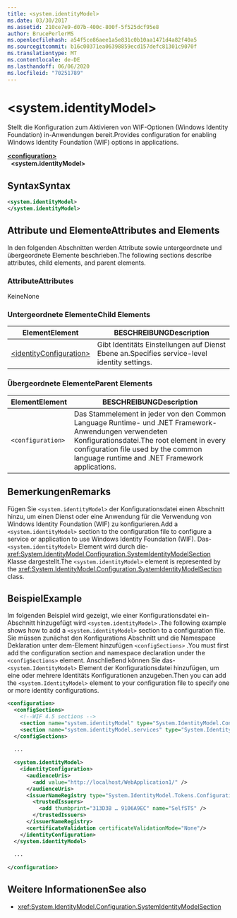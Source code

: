 ```yaml
---
title: <system.identityModel>
ms.date: 03/30/2017
ms.assetid: 210ce7e9-d07b-400c-800f-5f525dcf95e8
author: BrucePerlerMS
ms.openlocfilehash: a54f5ce86aee1a5e831c0b10aa1471d4a82f40a5
ms.sourcegitcommit: b16c00371ea06398859ecd157defc81301c9070f
ms.translationtype: MT
ms.contentlocale: de-DE
ms.lasthandoff: 06/06/2020
ms.locfileid: "70251789"
---
```

# \<system.identityModel>
<span data-ttu-id="82150-102">Stellt die Konfiguration zum Aktivieren von WIF-Optionen (Windows Identity Foundation) in-Anwendungen bereit.</span><span class="sxs-lookup"><span data-stu-id="82150-102">Provides configuration for enabling Windows Identity Foundation (WIF) options in applications.</span></span>  
  
[**\<configuration>**](../configuration-element.md)\
&nbsp;&nbsp;**\<system.identityModel>**  
  
## <a name="syntax"></a><span data-ttu-id="82150-103">Syntax</span><span class="sxs-lookup"><span data-stu-id="82150-103">Syntax</span></span>  
  
```xml  
<system.identityModel>  
</system.identityModel>  
```  
  
## <a name="attributes-and-elements"></a><span data-ttu-id="82150-104">Attribute und Elemente</span><span class="sxs-lookup"><span data-stu-id="82150-104">Attributes and Elements</span></span>  
 <span data-ttu-id="82150-105">In den folgenden Abschnitten werden Attribute sowie untergeordnete und übergeordnete Elemente beschrieben.</span><span class="sxs-lookup"><span data-stu-id="82150-105">The following sections describe attributes, child elements, and parent elements.</span></span>  
  
### <a name="attributes"></a><span data-ttu-id="82150-106">Attribute</span><span class="sxs-lookup"><span data-stu-id="82150-106">Attributes</span></span>  
 <span data-ttu-id="82150-107">Keine</span><span class="sxs-lookup"><span data-stu-id="82150-107">None</span></span>  
  
### <a name="child-elements"></a><span data-ttu-id="82150-108">Untergeordnete Elemente</span><span class="sxs-lookup"><span data-stu-id="82150-108">Child Elements</span></span>  
  
|<span data-ttu-id="82150-109">Element</span><span class="sxs-lookup"><span data-stu-id="82150-109">Element</span></span>|<span data-ttu-id="82150-110">BESCHREIBUNG</span><span class="sxs-lookup"><span data-stu-id="82150-110">Description</span></span>|  
|-------------|-----------------|  
|[\<identityConfiguration>](identityconfiguration.md)|<span data-ttu-id="82150-111">Gibt Identitäts Einstellungen auf Dienst Ebene an.</span><span class="sxs-lookup"><span data-stu-id="82150-111">Specifies service-level identity settings.</span></span>|  
  
### <a name="parent-elements"></a><span data-ttu-id="82150-112">Übergeordnete Elemente</span><span class="sxs-lookup"><span data-stu-id="82150-112">Parent Elements</span></span>  
  
|<span data-ttu-id="82150-113">Element</span><span class="sxs-lookup"><span data-stu-id="82150-113">Element</span></span>|<span data-ttu-id="82150-114">BESCHREIBUNG</span><span class="sxs-lookup"><span data-stu-id="82150-114">Description</span></span>|  
|-------------|-----------------|  
|`<configuration>`|<span data-ttu-id="82150-115">Das Stammelement in jeder von den Common Language Runtime- und .NET Framework-Anwendungen verwendeten Konfigurationsdatei.</span><span class="sxs-lookup"><span data-stu-id="82150-115">The root element in every configuration file used by the common language runtime and .NET Framework applications.</span></span>|  
  
## <a name="remarks"></a><span data-ttu-id="82150-116">Bemerkungen</span><span class="sxs-lookup"><span data-stu-id="82150-116">Remarks</span></span>  
 <span data-ttu-id="82150-117">Fügen Sie `<system.identityModel>` der Konfigurationsdatei einen Abschnitt hinzu, um einen Dienst oder eine Anwendung für die Verwendung von Windows Identity Foundation (WIF) zu konfigurieren.</span><span class="sxs-lookup"><span data-stu-id="82150-117">Add a `<system.identityModel>` section to the configuration file to configure a service or application to use Windows Identity Foundation (WIF).</span></span> <span data-ttu-id="82150-118">Das- `<system.identityModel>` Element wird durch die- <xref:System.IdentityModel.Configuration.SystemIdentityModelSection> Klasse dargestellt.</span><span class="sxs-lookup"><span data-stu-id="82150-118">The `<system.identityModel>` element is represented by the <xref:System.IdentityModel.Configuration.SystemIdentityModelSection> class.</span></span>  
  
## <a name="example"></a><span data-ttu-id="82150-119">Beispiel</span><span class="sxs-lookup"><span data-stu-id="82150-119">Example</span></span>  
 <span data-ttu-id="82150-120">Im folgenden Beispiel wird gezeigt, wie einer Konfigurationsdatei ein-Abschnitt hinzugefügt wird `<system.identityModel>` .</span><span class="sxs-lookup"><span data-stu-id="82150-120">The following example shows how to add a `<system.identityModel>` section to a configuration file.</span></span> <span data-ttu-id="82150-121">Sie müssen zunächst den Konfigurations Abschnitt und die Namespace Deklaration unter dem-Element hinzufügen `<configSections>` .</span><span class="sxs-lookup"><span data-stu-id="82150-121">You must first add the configuration section and namespace declaration under the `<configSections>` element.</span></span> <span data-ttu-id="82150-122">Anschließend können Sie das- `<system.IdentityModel>` Element der Konfigurationsdatei hinzufügen, um eine oder mehrere Identitäts Konfigurationen anzugeben.</span><span class="sxs-lookup"><span data-stu-id="82150-122">Then you can add the `<system.IdentityModel>` element to your configuration file to specify one or more identity configurations.</span></span>  
  
```xml  
<configuration>  
  <configSections>  
    <!--WIF 4.5 sections -->  
    <section name="system.identityModel" type="System.IdentityModel.Configuration.SystemIdentityModelSection, System.IdentityModel, Version=4.0.0.0, Culture=neutral, PublicKeyToken=B77A5C561934E089"/>  
    <section name="system.identityModel.services" type="System.IdentityModel.Services.Configuration.SystemIdentityModelServicesSection, System.IdentityModel.Services, Version=4.0.0.0, Culture=neutral, PublicKeyToken=B77A5C561934E089"/>  
  </configSections>  
  
  ...  
  
  <system.identityModel>  
    <identityConfiguration>  
      <audienceUris>  
        <add value="http://localhost/WebApplication1/" />  
      </audienceUris>  
      <issuerNameRegistry type="System.IdentityModel.Tokens.ConfigurationBasedIssuerNameRegistry, System.IdentityModel, Version=4.0.0.0, Culture=neutral, PublicKeyToken=B77A5C561934E089">  
        <trustedIssuers>  
          <add thumbprint="313D3B … 9106A9EC" name="SelfSTS" />  
        </trustedIssuers>  
      </issuerNameRegistry>  
      <certificateValidation certificateValidationMode="None"/>  
    </identityConfiguration>  
  </system.identityModel>  
  
  ...  
  
</configuration>  
```  
  
## <a name="see-also"></a><span data-ttu-id="82150-123">Weitere Informationen</span><span class="sxs-lookup"><span data-stu-id="82150-123">See also</span></span>

- <xref:System.IdentityModel.Configuration.SystemIdentityModelSection>
